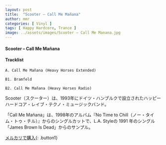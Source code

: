 ```yaml
---
layout: post
title:  "Scooter – Call Me Mañana"
author: mmr
categories: [ Vinyl ]
tags: [ Happy Hardcore, Trance ]
image: ../assets/images/Scooter – Call Me Manana.jpg
---
```


#### Scooter – Call Me Mañana

#### Tracklist
```md
A. Call Me Mañana (Heavy Horses Extended)

B1. Bramfeld

B2. Call Me Mañana (Heavy Horses Radio)
```

Scooter（スクーター）は、1993年にドイツ・ハンブルクで設立されたハッピーハードコア・レイブ・テクノ・ミュージックバンド。

「Call Me Mañana」は、1998年のアルバム『No Time to Chill（ノー・タイム・トゥ・チル）』からのシングルカットで、L.A. Styleの 1991 年のシングル「James Brown Is Dead」からのサンプル。

[メルカリで購入](https://jp.mercari.com/item/m42566110205?afid=6142608987){: .button1}

